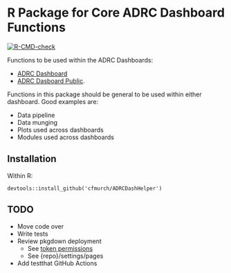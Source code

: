 # R Package for Core ADRC Dashboard Functions

<!-- badges: start -->
[![R-CMD-check](https://github.com/cfmurch/ADRCDashHelper/actions/workflows/R-CMD-check.yaml/badge.svg)](https://github.com/cfmurch/ADRCDashHelper/actions/workflows/R-CMD-check.yaml)
<!-- badges: end -->

Functions to be used within the ADRC Dashboards:  
- [ADRC Dashboard](https://github.com/cfmurch/ADRCDash)  
- [ADRC Dasboard Public](https://github.com/cfmurch/ADRCDashPublic). 

Functions in this package should be general to be used within either dashboard. Good examples are:  
- Data pipeline  
- Data munging  
- Plots used across dashboards  
- Modules used across dashboards  

## Installation

Within R:

```
devtools::install_github('cfmurch/ADRCDashHelper')
```

## TODO 
- Move code over  
- Write tests 
- Review pkgdown deployment 
  - See [token permissions](https://docs.github.com/en/actions/security-guides/automatic-token-authentication#permissions-for-the-github_token) 
  - See {repo}/settings/pages  
- Add testthat GitHub Actions
